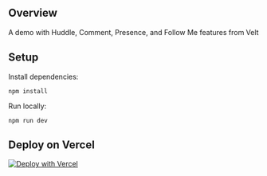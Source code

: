 ## Overview

A demo with Huddle, Comment, Presence, and Follow Me features from Velt

## Setup

Install dependencies:
```
npm install
```

Run locally:
```
npm run dev
```

## Deploy on Vercel

[![Deploy with Vercel](https://vercel.com/button)](https://vercel.com/new/clone?repository-url=https%3A%2F%2Fgithub.com%2Fvercel%2Fnext.js%2Ftree%2Fcanary%2Fexamples%2Fhello-world)